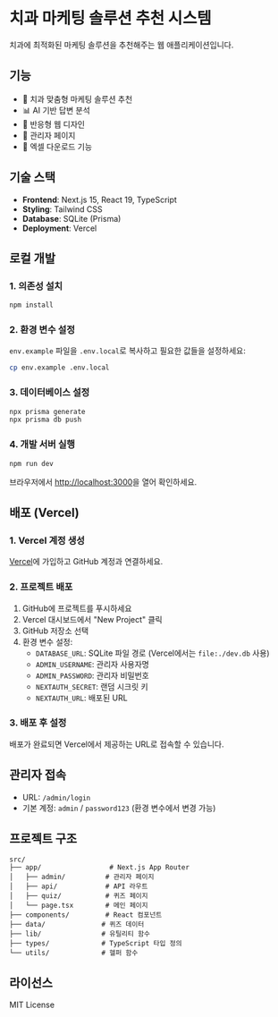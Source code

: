 # 치과 마케팅 솔루션 추천 시스템

치과에 최적화된 마케팅 솔루션을 추천해주는 웹 애플리케이션입니다.

## 기능

- 🦷 치과 맞춤형 마케팅 솔루션 추천
- 📊 AI 기반 답변 분석
- 📱 반응형 웹 디자인
- 🔐 관리자 페이지
- 📄 엑셀 다운로드 기능

## 기술 스택

- **Frontend**: Next.js 15, React 19, TypeScript
- **Styling**: Tailwind CSS
- **Database**: SQLite (Prisma)
- **Deployment**: Vercel

## 로컬 개발

### 1. 의존성 설치

```bash
npm install
```

### 2. 환경 변수 설정

`env.example` 파일을 `.env.local`로 복사하고 필요한 값들을 설정하세요:

```bash
cp env.example .env.local
```

### 3. 데이터베이스 설정

```bash
npx prisma generate
npx prisma db push
```

### 4. 개발 서버 실행

```bash
npm run dev
```

브라우저에서 [http://localhost:3000](http://localhost:3000)을 열어 확인하세요.

## 배포 (Vercel)

### 1. Vercel 계정 생성

[Vercel](https://vercel.com)에 가입하고 GitHub 계정과 연결하세요.

### 2. 프로젝트 배포

1. GitHub에 프로젝트를 푸시하세요
2. Vercel 대시보드에서 "New Project" 클릭
3. GitHub 저장소 선택
4. 환경 변수 설정:
   - `DATABASE_URL`: SQLite 파일 경로 (Vercel에서는 `file:./dev.db` 사용)
   - `ADMIN_USERNAME`: 관리자 사용자명
   - `ADMIN_PASSWORD`: 관리자 비밀번호
   - `NEXTAUTH_SECRET`: 랜덤 시크릿 키
   - `NEXTAUTH_URL`: 배포된 URL

### 3. 배포 후 설정

배포가 완료되면 Vercel에서 제공하는 URL로 접속할 수 있습니다.

## 관리자 접속

- URL: `/admin/login`
- 기본 계정: `admin` / `password123` (환경 변수에서 변경 가능)

## 프로젝트 구조

```
src/
├── app/                 # Next.js App Router
│   ├── admin/          # 관리자 페이지
│   ├── api/            # API 라우트
│   ├── quiz/           # 퀴즈 페이지
│   └── page.tsx        # 메인 페이지
├── components/         # React 컴포넌트
├── data/              # 퀴즈 데이터
├── lib/               # 유틸리티 함수
├── types/             # TypeScript 타입 정의
└── utils/             # 헬퍼 함수
```

## 라이선스

MIT License
